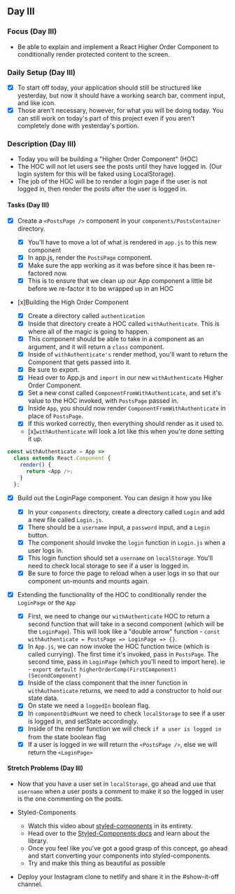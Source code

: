 ## Day III

### Focus (Day III)

- Be able to explain and implement a React Higher Order Component to conditionally render protected content to the screen.

### Daily Setup (Day III)

- [x] To start off today, your application should still be structured like yesterday, but now it should have a working search bar, comment input, and like icon.
- [x] Those aren't necessary, however, for what you will be doing today. You can still work on today's part of this project even if you aren't completely done with yesterday's portion.

### Description (Day III)

- Today you will be building a "Higher Order Component" (HOC)
- The HOC will not let users see the posts until they have logged in. (Our login system for this will be faked using LocalStorage).
- The job of the HOC will be to render a login page if the user is not logged in, then render the posts after the user is logged in.

#### Tasks (Day III)

- [x] Create a `<PostsPage />` component in your `components/PostsContainer` directory.

  - [x] You'll have to move a lot of what is rendered in `app.js` to this new component
  - [x] In app.js, render the `PostsPage` component.
  - [x] Make sure the app working as it was before since it has been re-factored now.
  - [x] This is to ensure that we clean up our App component a little bit before we re-factor it to be wrapped up in an HOC

- [x]Building the High Order Component

  - [x] Create a directory called `authentication`
  - [x] Inside that directory create a HOC called `withAuthenticate`. This is where all of the magic is going to happen.
  - [x] This component should be able to take in a component as an argument, and it will return a `class` component.
  - [x] Inside of `withAuthenticate's` render method, you'll want to return the Component that gets passed into it.
  - [x] Be sure to export.
  - [x] Head over to App.js and `import` in our new `withAuthenticate` Higher Order Component.
  - [x] Set a new const called `ComponentFromWithAuthenticate`, and set it's value to the HOC invoked, with `PostsPage` passed in.
  - [x] Inside `App`, you should now render `ComponentFromWithAuthenticate` in place of `PostsPage`.
  - [x] If this worked correctly, then everything should render as it used to.
  - [x]`withAuthenticate` will look a lot like this when you're done setting it up.

```js
const withAuthenticate = App =>
  class extends React.Component {
    render() {
      return <App />;
    }
  };
```

- [x] Build out the LoginPage component. You can design it how you like

  - [x] In your `components` directory, create a directory called `Login` and add a new file called `Login.js`.
  - [x] There should be a `username` input, a `password` input, and a `Login` button.
  - [x] The component should invoke the `login` function in `Login.js` when a user logs in.
  - [x] This login function should set a `username` on `localStorage`. You'll need to check local storage to see if a user is logged in.
  - [x] Be sure to force the page to reload when a user logs in so that our component un-mounts and mounts again.

- [x] Extending the functionality of the HOC to conditionally render the `LoginPage` or the `App`

  - [x] First, we need to change our `withAuthenticate` HOC to return a second function that will take in a second component (which will be the `LoginPage`). This will look like a "double arrow" function - `const withAuthenticate = PostsPage => LoginPage => {}`.
  - [x] In `App.js`, we can now invoke the HOC function twice (which is called currying). The first time it's invoked, pass in `PostsPage`. The second time, pass in `LoginPage` (which you'll need to import here). ie - `export default higherOrderComp(FirstComponent)(SecondComponent)`
  - [x] Inside of the class component that the inner function in `withAuthenticate` returns, we need to add a constructor to hold our state data.
  - [x] On state we need a `loggedIn` boolean flag.
  - [x] In `componentDidMount` we need to check `localStorage` to see if a user is logged in, and setState accordingly.
  - [x] Inside of the render function we will check `if a user is logged in` from the state boolean flag
  - [x] If a user is logged in we will return the `<PostsPage />`, else we will return the `<LoginPage>`

#### Stretch Problems (Day III)

- Now that you have a user set in `localStorage`, go ahead and use that `username` when a user posts a comment to make it so the logged in user is the one commenting on the posts.
- Styled-Components

  - Watch this video about [styled-components](https://youtu.be/bIK2NwoK9xk) in its entirety.
  - Head over to the [Styled-Components docs](https://www.styled-components.com/) and learn about the library.
  - Once you feel like you've got a good grasp of this concept, go ahead and start converting your components into styled-components.
  - Try and make this thing as beautiful as possible

- Deploy your Instagram clone to netlify and share it in the #show-it-off channel.

